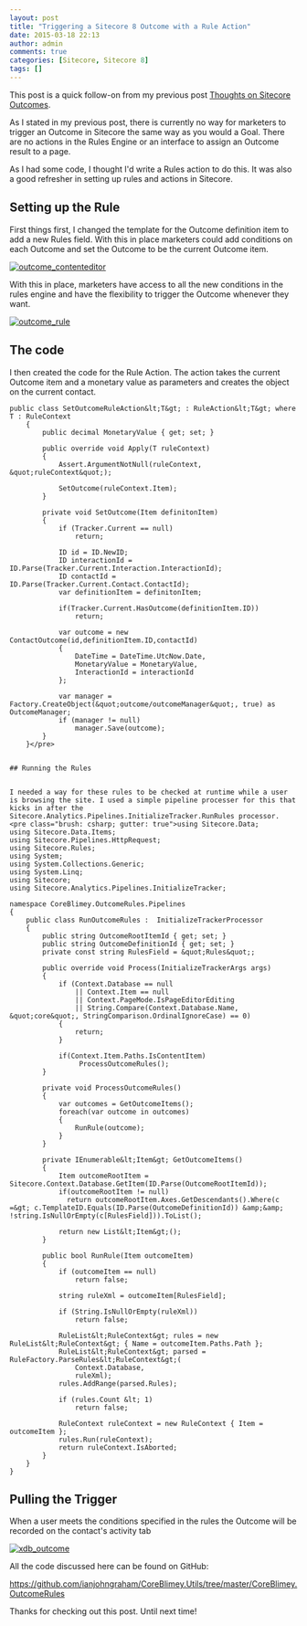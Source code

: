 ```yaml
---
layout: post
title: "Triggering a Sitecore 8 Outcome with a Rule Action"
date: 2015-03-18 22:13
author: admin
comments: true
categories: [Sitecore, Sitecore 8]
tags: []
---
```

This post is a quick follow-on from my previous post <a href="http://coreblimey.azurewebsites.net/sitecore-8-outcomes/" title="Thoughts on Sitecore 8 Outcomes" target="_new">Thoughts on Sitecore Outcomes</a>.

As I stated in my previous post, there is currently no way for marketers to trigger an Outcome in Sitecore the same way as you would a Goal. There are no actions in the Rules Engine or an interface to assign an Outcome result to a page.

As I had some code, I thought I'd write a Rules action to do this. It was also a good refresher in setting up rules and actions in Sitecore.
<!--more-->



## Setting up the Rule


First things first, I changed the template for the Outcome definition item to add a new Rules field. With this in place marketers could add conditions on each Outcome and set the Outcome to be the current Outcome item.

<a href="http://coreblimey.azurewebsites.net/wp-content/uploads/2015/03/outcome_contenteditor.jpg">![outcome_contenteditor](http://coreblimey.azurewebsites.net/wp-content/uploads/2015/03/outcome_contenteditor.jpg)</a>

With this in place, marketers have access to all the new conditions in the rules engine and have the flexibility to trigger the Outcome whenever they want.

<a href="http://coreblimey.azurewebsites.net/wp-content/uploads/2015/03/outcome_rule.jpg">![outcome_rule](http://coreblimey.azurewebsites.net/wp-content/uploads/2015/03/outcome_rule.jpg)</a>



## The code


I then created the code for the Rule Action. The action takes the current Outcome item and a monetary value as parameters and creates the object on the current contact.


    public class SetOutcomeRuleAction&lt;T&gt; : RuleAction&lt;T&gt; where T : RuleContext
        {
            public decimal MonetaryValue { get; set; }
    
            public override void Apply(T ruleContext)
            {
                Assert.ArgumentNotNull(ruleContext, &quot;ruleContext&quot;);
    
                SetOutcome(ruleContext.Item);
            }
    
            private void SetOutcome(Item definitonItem)
            {
                if (Tracker.Current == null)
                    return;
    
                ID id = ID.NewID;
                ID interactionId = ID.Parse(Tracker.Current.Interaction.InteractionId);
                ID contactId = ID.Parse(Tracker.Current.Contact.ContactId);
                var definitionItem = definitonItem;
    
                if(Tracker.Current.HasOutcome(definitionItem.ID))
                    return;
    
                var outcome = new ContactOutcome(id,definitionItem.ID,contactId)
                {
                    DateTime = DateTime.UtcNow.Date,
                    MonetaryValue = MonetaryValue,
                    InteractionId = interactionId
                };
    
                var manager = Factory.CreateObject(&quot;outcome/outcomeManager&quot;, true) as OutcomeManager;
                if (manager != null) 
                    manager.Save(outcome);
            }
        }</pre>
    
    
    ## Running the Rules
    
    
    I needed a way for these rules to be checked at runtime while a user is browsing the site. I used a simple pipeline processer for this that kicks in after the Sitecore.Analytics.Pipelines.InitializeTracker.RunRules processor.
    <pre class="brush: csharp; gutter: true">using Sitecore.Data;
    using Sitecore.Data.Items;
    using Sitecore.Pipelines.HttpRequest;
    using Sitecore.Rules;
    using System;
    using System.Collections.Generic;
    using System.Linq;
    using Sitecore;
    using Sitecore.Analytics.Pipelines.InitializeTracker;
    
    namespace CoreBlimey.OutcomeRules.Pipelines
    {
        public class RunOutcomeRules :  InitializeTrackerProcessor
        {
            public string OutcomeRootItemId { get; set; }
            public string OutcomeDefinitionId { get; set; }
            private const string RulesField = &quot;Rules&quot;;
    
            public override void Process(InitializeTrackerArgs args)
            {
                if (Context.Database == null
                    || Context.Item == null
                    || Context.PageMode.IsPageEditorEditing
                    || String.Compare(Context.Database.Name, &quot;core&quot;, StringComparison.OrdinalIgnoreCase) == 0)
                {
                    return;
                }
    
                if(Context.Item.Paths.IsContentItem)
                     ProcessOutcomeRules();
            }
    
            private void ProcessOutcomeRules()
            {
                var outcomes = GetOutcomeItems();
                foreach(var outcome in outcomes)
                {
                    RunRule(outcome);
                }
            }
    
            private IEnumerable&lt;Item&gt; GetOutcomeItems()
            {
                Item outcomeRootItem = Sitecore.Context.Database.GetItem(ID.Parse(OutcomeRootItemId));
                if(outcomeRootItem != null)
                  return outcomeRootItem.Axes.GetDescendants().Where(c =&gt; c.TemplateID.Equals(ID.Parse(OutcomeDefinitionId)) &amp;&amp; !string.IsNullOrEmpty(c[RulesField])).ToList();
    
                return new List&lt;Item&gt;();
            }
    
            public bool RunRule(Item outcomeItem)
            {
                if (outcomeItem == null)
                    return false;
    
                string ruleXml = outcomeItem[RulesField];
    
                if (String.IsNullOrEmpty(ruleXml))
                    return false;
    
                RuleList&lt;RuleContext&gt; rules = new RuleList&lt;RuleContext&gt; { Name = outcomeItem.Paths.Path };
                RuleList&lt;RuleContext&gt; parsed = RuleFactory.ParseRules&lt;RuleContext&gt;(
                    Context.Database,
                    ruleXml);
                rules.AddRange(parsed.Rules);
    
                if (rules.Count &lt; 1)
                    return false;
    
                RuleContext ruleContext = new RuleContext { Item = outcomeItem };
                rules.Run(ruleContext);
                return ruleContext.IsAborted;
            }  
        }
    }



## Pulling the Trigger



When a user meets the conditions specified in the rules the Outcome will be recorded on the contact's activity tab

<a href="http://coreblimey.azurewebsites.net/wp-content/uploads/2015/03/xdb_outcome.jpg">![xdb_outcome](http://coreblimey.azurewebsites.net/wp-content/uploads/2015/03/xdb_outcome.jpg)</a>

All the code discussed here can be found on GitHub:

<a href="https://github.com/ianjohngraham/CoreBlimey.Utils/tree/master/CoreBlimey.OutcomeRules" target="_blank">https://github.com/ianjohngraham/CoreBlimey.Utils/tree/master/CoreBlimey.OutcomeRules</a>

Thanks for checking out this post. Until next time!


